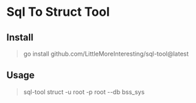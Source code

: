 # Sql To Struct Tool

## Install

> go install github.com/LittleMoreInteresting/sql-tool@latest
> 

## Usage

> sql-tool struct -u root -p root --db bss_sys 